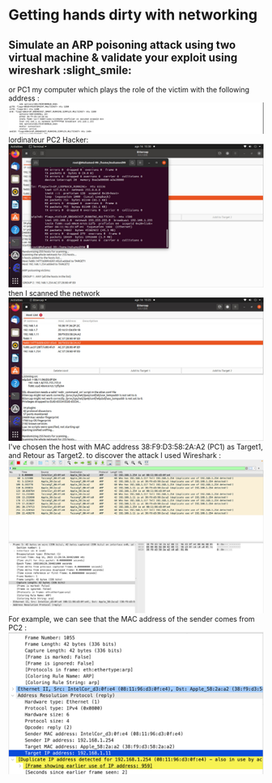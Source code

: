 # Getting hands dirty with networking
## Simulate an ARP poisoning attack using two virtual machine & validate your exploit using wireshark :slight_smile:
or PC1 my computer which plays the role of the victim with the following address : 
![Alt text](<Screenshot 2023-08-16 at 15.31.28.png>)
lordinateur PC2 Hacker:
![Alt text](<WhatsApp Image 2023-08-16 at 16.35.15.jpeg>)
then I scanned the network 
![Alt text](<WhatsApp Image 2023-08-16 at 16.35.15 (1).jpeg>)
I've chosen the host with MAC address 38:F9:D3:58:2A:A2 (PC1) as Target1, and Retour as Target2. 
to discover the attack I used Wireshark :
![Alt text](<Screenshot 2023-08-16 at 15.29.23.png>)
For example, we can see that the MAC address of the sender comes from PC2 :
![Alt text](image.png)
